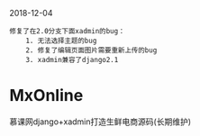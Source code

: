 2018-12-04
    
    修复了在2.0分支下面xadmin的bug：
        1. 无法选择主题的bug
        2. 修复了编辑页面图片需要重新上传的bug
        3. xadmin兼容了django2.1
# MxOnline
慕课网django+xadmin打造生鲜电商源码(长期维护)
